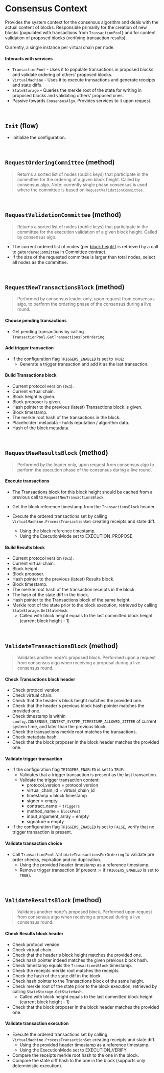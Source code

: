 # Consensus Context

Provides the system context for the consensus algorithm and deals with the actual content of blocks. Responsible primarily for the creation of new blocks (populated with transactions from `TransactionPool`) and for content validation of proposed blocks (verifying transaction results).

Currently, a single instance per virtual chain per node.

#### Interacts with services

* `TransactionPool` - Uses it to populate transactions in proposed blocks and validate ordering of others' proposed blocks.
* `VirtualMachine` - Uses it to execute transactions and generate receipts and state diffs.
* `StateStorage` - Queries the merkle root of the state for writing in proposed blocks and validating others' proposed ones.
* Passive towards `ConsensusAlgo`. Provides services to it upon request.

&nbsp;
## `Init` (flow)

* Initialize the configuration.

&nbsp;
## `RequestOrderingCommittee` (method)
> Returns a sorted list of nodes (public keys) that participate in the committee for the ordering of a given block height. Called by consensus algo.
> Note: currently single phase consensus is used where the committee is based on `RequestValidationCommittee`.


&nbsp;
## `RequestValidationCommittee` (method)

> Returns a sorted list of nodes (public keys) that participate in the committee for the execution validation of a given block height. Called by consensus algo.

* The current ordered list of nodes (per [block height](../../terminology.md)) is retrieved by a call to `getOrderedCommittee` in Committee contract.
* If the size of the requested committee is larger than total nodes, select all nodes as the committee.

&nbsp;
## `RequestNewTransactionsBlock` (method)

> Performed by consensus leader only, upon request from consensus algo, to perform the ordering phase of the consensus during a live round.

#### Choose pending transactions
* Get pending transactions by calling `TransactionPool.GetTransactionsForOrdering`.

#### Add trigger transaction
* If the configuration flag `TRIGGERS_ENABLED` is set to `TRUE`:
  * Generate a trigger transaction and add it as the last transaction.

#### Build Transactions block
* Current protocol version (`0x1`).
* Current virtual chain.
* Block height is given.
* Block proposer is given.
* Hash pointer to the previous (latest) Transactions block is given.
* Block timestamp.
* The merkle root hash of the transactions in the block.
* Placeholder: metadata - holds reputation / algorithm data.
* Hash of the block metadata.

<!--
#### Prepare for Results block
* Cache the Transactions block for execution (Results block).
* Optimization: Warm up by running the logic in `RequestNewResultsBlock` right now.
-->

&nbsp;
## `RequestNewResultsBlock` (method)

> Performed by the leader only, upon request from consensus algo to perform the execution phase of the consensus during a live round.

#### Execute transactions
* The Transactions block for this block height should be cached from a previous call to `RequestNewTransactionsBlock`.
* Get the block reference timestamp from the `TransactionsBlock` header.
  
* Execute the ordered transactions set by calling `VirtualMachine.ProcessTransactionSet` creating receipts and state diff.
  * Using the block reference timestamp.
  * Using the ExecutionMode set to EXECUTION_PROPOSE.


#### Build Results block
* Current protocol version (`0x1`).
* Current virtual chain.
* Block height.
* Block proposer.
* Hash pointer to the previous (latest) Results block.
* Block timestamp.
* The merkle root hash of the transaction receipts in the block.
* The hash of the state diff in the block.
* Hash pointer to the Transactions block of the same height.
* Merkle root of the state prior to the block execution, retrieved by calling `StateStorage.GetStateHash`.
  * Called with block height equals to the last committed block height (current block height - 1)

&nbsp;
## `ValidateTransactionsBlock` (method)

> Validates another node's proposed block. Performed upon a request from consensus algo when receiving a proposal during a live consensus round.

#### Check Transactions block header
* Check protocol version.
* Check virtual chain.
* Check that the header's block height matches the provided one.  
* Check that the header's previous block hash pointer matches the provided one.
* Check timestamp is within `config.CONSENSUS_CONTEXT_SYSTEM_TIMESTAMP_ALLOWED_JITTER` of current system time, and later than the previous block.
* Check the transactions merkle root matches the transactions.
* Check metadata hash.
* Check that the block proposer in the block header matches the provided one.

#### Validate trigger transaction
* If the configuration flag `TRIGGERS_ENABLED` is set to `TRUE`:
  * Validates that a trigger transaction is present as the last transaction.
  * Validate the trigger transaction content:
    * protocol_version = protocol version
    * virtual_chain_id = virtual_chain_id
    * timestamp = block.timestamp
    * signer = empty
    * contract_name = `triggers`
    * method_name = `blockPost`
    * input_argument_array = empty
    * signature = empty
* If the configuration flag `TRIGGERS_ENABLED` is set to `FALSE`, verify that no trigger transaction is present.

#### Validate transaction choice
* Call `TransactionPool.ValidateTransactionsForOrdering` to validate pre order checks, expiration and no duplication.
  * Using the provided header timestamp as a reference timestamp.
  * Remove trigger transaction (if present := if `TRIGGERS_ENABLED` is set to `TRUE`). 

&nbsp;
## `ValidateResultsBlock` (method)

> Validates another node's proposed block. Performed upon request from consensus algo when receiving a proposal during a live consensus round.

#### Check Results block header
* Check protocol version.
* Check virtual chain.
* Check that the header's block height matches the provided one. 
* Check hash pointer indeed matches the given previous block hash.
* Check timestamp equals the `TransactionsBlock` timestamp.
* Check the receipts merkle root matches the receipts.
* Check the hash of the state diff in the block.
* Check hash pointer to the Transactions block of the same height.
* Check merkle root of the state prior to the block execution, retrieved by calling `StateStorage.GetStateHash`.
  * Called with block height equals to the last committed block height (current block height - 1)
* Check that the block proposer in the block header matches the provided one.

#### Validate transaction execution
* Execute the ordered transactions set by calling `VirtualMachine.ProcessTransactionSet` creating receipts and state diff.
  * Using the provided header timestamp as a reference timestamp.
  * Using the ExecutionMode set to EXECUTION_VERIFY.
* Compare the receipts merkle root hash to the one in the block.
* Compare the state diff hash to the one in the block (supports only deterministic execution).


<!--
TODO: oded, add the diagrams again

![alt text][consensus_core_interfaces] <br/><br/>

[consensus_core_interfaces]: consensus_core_interfaces.png "Consensus - Core Interfaces"
-->
